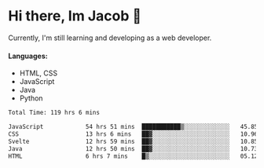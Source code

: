 # Hi there, Im Jacob 👋
Currently, I'm still learning and developing as a web developer.

#### Languages:
- HTML, CSS
- JavaScript
- Java
- Python

<!--START_SECTION:waka-->

```txt
Total Time: 119 hrs 6 mins

JavaScript            54 hrs 51 mins  ███████████▒░░░░░░░░░░░░░   45.85 %
CSS                   13 hrs 6 mins   ██▓░░░░░░░░░░░░░░░░░░░░░░   10.96 %
Svelte                12 hrs 59 mins  ██▓░░░░░░░░░░░░░░░░░░░░░░   10.85 %
Java                  12 hrs 50 mins  ██▓░░░░░░░░░░░░░░░░░░░░░░   10.73 %
HTML                  6 hrs 7 mins    █▒░░░░░░░░░░░░░░░░░░░░░░░   05.12 %
```

<!--END_SECTION:waka-->

